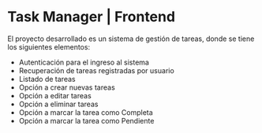 # Task Manager | Frontend
El proyecto desarrollado es un sistema de gestión de tareas, donde se tiene los siguientes elementos:
- Autenticación para el ingreso al sistema
- Recuperación de tareas registradas por usuario
- Listado de tareas
- Opción a crear nuevas tareas
- Opción a editar tareas
- Opción a eliminar tareas
- Opción a marcar la tarea como Completa
- Opción a marcar la tarea como Pendiente
